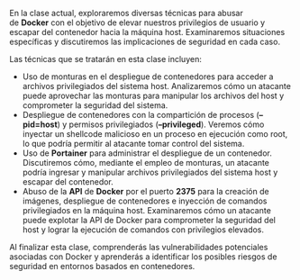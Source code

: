 En la clase actual, exploraremos diversas técnicas para abusar de **Docker** con el objetivo de elevar nuestros privilegios de usuario y escapar del contenedor hacia la máquina host. Examinaremos situaciones específicas y discutiremos las implicaciones de seguridad en cada caso.

Las técnicas que se tratarán en esta clase incluyen:

- Uso de monturas en el despliegue de contenedores para acceder a archivos privilegiados del sistema host. Analizaremos cómo un atacante puede aprovechar las monturas para manipular los archivos del host y comprometer la seguridad del sistema.
- Despliegue de contenedores con la compartición de procesos (**–pid=host**) y permisos privilegiados (**–privileged**). Veremos cómo inyectar un shellcode malicioso en un proceso en ejecución como root, lo que podría permitir al atacante tomar control del sistema.
- Uso de **Portainer** para administrar el despliegue de un contenedor. Discutiremos cómo, mediante el empleo de monturas, un atacante podría ingresar y manipular archivos privilegiados del sistema host y escapar del contenedor.
- Abuso de la **API** de **Docker** por el puerto **2375** para la creación de imágenes, despliegue de contenedores e inyección de comandos privilegiados en la máquina host. Examinaremos cómo un atacante puede explotar la API de Docker para comprometer la seguridad del host y lograr la ejecución de comandos con privilegios elevados.

Al finalizar esta clase, comprenderás las vulnerabilidades potenciales asociadas con Docker y aprenderás a identificar los posibles riesgos de seguridad en entornos basados en contenedores.